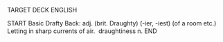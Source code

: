 TARGET DECK
ENGLISH

START
Basic
Drafty
Back: adj. (brit. Draughty) (-ier, -iest) (of a room etc.) Letting in sharp currents of air.  draughtiness n.
END
